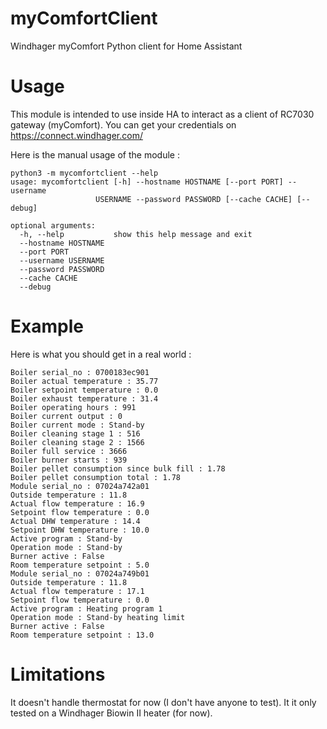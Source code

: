 # myComfortClient
Windhager myComfort Python client for Home Assistant

# Usage
This module is intended to use inside HA to interact as a client of RC7030 gateway (myComfort). You can get your credentials on 
https://connect.windhager.com/

Here is the manual usage of the module : 
    
    python3 -m mycomfortclient --help
    usage: mycomfortclient [-h] --hostname HOSTNAME [--port PORT] --username
                       USERNAME --password PASSWORD [--cache CACHE] [--debug]

    optional arguments:
      -h, --help           show this help message and exit
      --hostname HOSTNAME
      --port PORT
      --username USERNAME
      --password PASSWORD
      --cache CACHE
      --debug

# Example
Here is what you should get in a real world : 

    Boiler serial_no : 0700183ec901
    Boiler actual temperature : 35.77
    Boiler setpoint temperature : 0.0
    Boiler exhaust temperature : 31.4
    Boiler operating hours : 991
    Boiler current output : 0
    Boiler current mode : Stand-by
    Boiler cleaning stage 1 : 516
    Boiler cleaning stage 2 : 1566
    Boiler full service : 3666
    Boiler burner starts : 939
    Boiler pellet consumption since bulk fill : 1.78
    Boiler pellet consumption total : 1.78
    Module serial_no : 07024a742a01
    Outside temperature : 11.8
    Actual flow temperature : 16.9
    Setpoint flow temperature : 0.0
    Actual DHW temperature : 14.4
    Setpoint DHW temperature : 10.0
    Active program : Stand-by
    Operation mode : Stand-by
    Burner active : False
    Room temperature setpoint : 5.0
    Module serial_no : 07024a749b01
    Outside temperature : 11.8
    Actual flow temperature : 17.1
    Setpoint flow temperature : 0.0
    Active program : Heating program 1
    Operation mode : Stand-by heating limit
    Burner active : False
    Room temperature setpoint : 13.0    

# Limitations
It doesn't handle thermostat for now (I don't have anyone to test). It it only tested on a Windhager Biowin II heater (for now).
